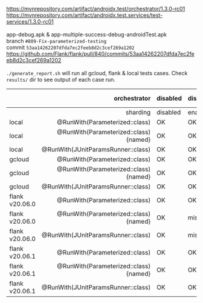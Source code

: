 https://mvnrepository.com/artifact/androidx.test/orchestrator/1.3.0-rc01 \
https://mvnrepository.com/artifact/androidx.test.services/test-services/1.3.0-rc01 \
\
app-debug.apk & app-multiple-success-debug-androidTest.apk \
branch `#809-Fix-parameterized-testing` \
commit `53aa14262207dfda7ec2feeb8d2c3cef269a1202` \
https://github.com/Flank/flank/pull/840/commits/53aa14262207dfda7ec2feeb8d2c3cef269a1202 \
\
`./generate_report.sh` will run all gcloud, flank & local tests cases.
Check `results/` dir to see output of each case run.


|                   | orchestrator                              | disabled  | disabled  | 1.3.0-rc01 | 1.3.0-rc01 |
| ---               | ---:                                      | ---       | ---       | ---        | ---        |					
|                   | sharding                                  | disabled  | enabled   | disabled   | enabled    |
| local             | @RunWith(Parameterized::class)            | OK        | OK        | OK         | OK         |
| local             | @RunWith(Parameterized::class) {named}    | OK        | OK        | OK         | OK         |
| local             | @RunWith(JUnitParamsRunner::class)        | OK        | OK        | OK         | OK         |
| gcloud            | @RunWith(Parameterized::class)            | OK        | OK        | OK         | OK	      |		
| gcloud            | @RunWith(Parameterized::class) {named}    | OK        | OK        | OK         | OK         |
| gcloud            | @RunWith(JUnitParamsRunner::class)        | OK        | OK        | null       | null       |
| flank v20.06.0    | @RunWith(Parameterized::class)            | OK        | OK        | OK         | OK         |
| flank v20.06.0    | @RunWith(Parameterized::class) {named}	| OK        | missing   | OK         | missing    |
| flank v20.06.0    | @RunWith(JUnitParamsRunner::class)        | OK        | missing   | null       | missing    |
| flank v20.06.1    | @RunWith(Parameterized::class)            | OK        | OK        | OK         | OK         |
| flank v20.06.1    | @RunWith(Parameterized::class) {named}	| OK        | OK        | OK         | OK         |
| flank v20.06.1    | @RunWith(JUnitParamsRunner::class)        | OK        | OK        | null       | null       |

